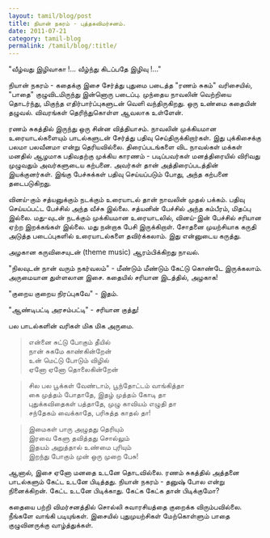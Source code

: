 ```yaml
---
layout: tamil/blog/post
title: நியான் நகரம் - புத்தகவிமர்சனம்.
date: 2011-07-21
category: tamil-blog
permalink: /tamil/blog/:title/
---
```


"வீழ்வது இழிவாகா !... வீழ்ந்து கிடப்பதே இழிவு !..."

நியான் நகரம் - கதைக்கு இசை சேர்த்து புதுமை படைத்த "ரணம் சுகம்" வரிசையில், "பாதை" குழுவிடமிருந்து இன்னொரு படைப்பு. முந்தைய நாவலின் வெற்றியை தொடர்ந்து, மிகுந்த எதிர்பார்ப்புகளுடன் வெளி வந்திருகிறது. ஒரு உண்மை கதையின் தழுவல். விவரங்கள் தெரிந்துகொள்ள ஆவலாக உள்ளேன்.

ரணம் சுகத்தில் இருந்து ஒரு சின்ன வித்தியாசம். நாவலின் முக்கியமான உரையாடல்களையும் பாடல்களுடன் சேர்த்து பதிவு செய்திருக்கிறார்கள். இது புக்கிசைக்கு பலமா பலவீனமா என்று தெரியவில்லை. திரைப்படங்களை விட நாவல்கள் மக்கள் மனதில் ஆழமாக பதிவதற்கு முக்கிய காரணம் - படிப்பவர்கள் மனத்திரையில் விரிவது முழுவதும் அவர்களுடைய கற்பனை. அவர்கள் தான் அத்திரைப்படத்தின் இயக்குனர்கள். இங்கு பேச்சுக்கள் பதிவு செய்யப்படும் போது, அந்த கற்பனை தடைபடுகிறது.

வினய்-கும் சத்யனுக்கும் நடக்கும் உரையாடல் தான் நாவலின் முதல் பக்கம். பதிவு செய்யப்பட்ட பேச்சில் அந்த வீச்சு இல்லை. சத்யனின் பேச்சில் அந்த கம்பீரம், மிதப்பு இல்லை. மது-வுடன் நடக்கும் முக்கியமான உரையாடலில், வினய்-இன் பேச்சில் சரியான ஏற்ற இறக்கங்கள் இல்லை. மது நன்றாக பேசி இருக்கிறாள். சோதனை முயற்சியாக கருதி அடுத்த படைப்புகளில் உரையாடல்களை தவிர்க்கலாம். இது என்னுடைய கருத்து.

அழகான கருவிசையுடன் (theme music) ஆரம்பிக்கிறது நாவல்.

"நிலவுடன் நான் வரும் நகர்வலம்" - மீண்டும் மீண்டும் கேட்டு கொண்டே இருக்கலாம். அருமையான துள்ளலான இசை. கதையில் சரியான இடத்தில், அழகாக!

"குறைய குறைய நிரப்புகவே" - இதம்.

"ஆண்டிபட்டி அரசம்பட்டி" - சரியான குத்து!

பல பாடல்களின் வரிகள் மிக மிக அருமை.

> என்னை சுட்டு போகும் தீயில் <br/>
  நான் சுகமே காண்கின்றேன் <br/>
  உன் மெட்டு போடும் விழில் <br/>
  ஏனோ ஏனோ தொலைகின்றேன்

> சில பல பூக்கள் வேண்டாம், பூந்தோட்டம் வாங்கித்தா <br/>
  கை முத்தம் போதாதே, இதழ் முத்தம் கோடி தா <br/>
  புதுக்கவிதைகள் பத்தாதே, முழு காவியம் எழுதி தா <br/>
  சந்தேகம் வைக்காதே, பரிசுத்த காதல் தா!

> இமைகள் பாரு அழுதது தெரியும் <br/>
  இரவை கேளு தவித்தது சொல்லும் <br/>
  இதயம் அறுத்தால் உண்மை புரியும் <br/>
  இறந்து போகும் முன் ஒரு முறை பேசு!

ஆனால், இசை ஏனோ மனதை உடனே தொடவில்லை. ரணம் சுகத்தில் அத்தனை பாடல்களும் கேட்ட உடனே பிடித்தது. நியான் நகரம் - தனுஷ் போல என்று நினைக்கிறன். கேட்ட உடனே பிடிக்காது. கேட்க கேட்க தான் பிடிக்குமோ?

கதையை பற்றி விமர்சனத்தில் சொல்லி சுவாரசியத்தை குறைக்க விரும்பவில்லை. நீங்களே வாங்கி படியுங்கள். இசையில் புதுமுயற்சிகள் மேற்கொள்ளும் பாதை குழுவினருக்கு வாழ்த்துக்கள்.

